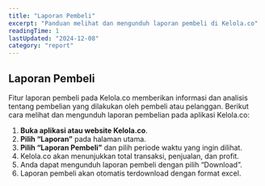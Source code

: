 ```yaml
---
title: "Laporan Pembeli"
excerpt: "Panduan melihat dan mengunduh laporan pembeli di Kelola.co"
readingTime: 1
lastUpdated: "2024-12-08"
category: "report"
---
```


## Laporan Pembeli

Fitur laporan pembeli pada Kelola.co memberikan informasi dan analisis tentang pembelian yang dilakukan oleh pembeli atau pelanggan. Berikut cara melihat dan mengunduh laporan pembelian pada aplikasi Kelola.co:

1. **Buka aplikasi atau website Kelola.co**.
2. **Pilih “Laporan”** pada halaman utama.
3. **Pilih “Laporan Pembeli”** dan pilih periode waktu yang ingin dilihat.
4. Kelola.co akan menunjukkan total transaksi, penjualan, dan profit.
5. Anda dapat mengunduh laporan pembeli dengan pilih “Download”.
6. Laporan pembeli akan otomatis terdownload dengan format excel.
